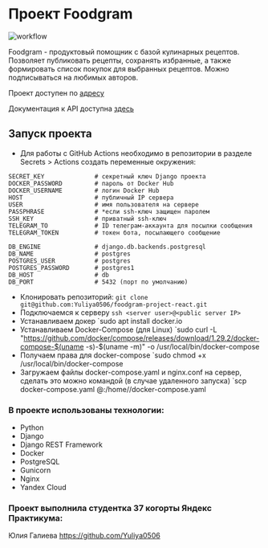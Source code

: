# Проект Foodgram
![workflow](https://github.com/Yuliya0506/foodgram-project-react/actions/workflows/main.yml/badge.svg?)

Foodgram - продуктовый помощник с базой кулинарных рецептов. Позволяет публиковать рецепты, сохранять избранные, а также формировать список покупок для выбранных рецептов. Можно подписываться на любимых авторов.


Проект доступен по [адресу](http://51.250.91.217/recipes)

Документация к API доступна [здесь](http://51.250.91.217/api/docs/)


## Запуск проекта

* Для работы с GitHub Actions необходимо в репозитории в разделе Secrets > Actions создать переменные окружения:
````
SECRET_KEY              # секретный ключ Django проекта
DOCKER_PASSWORD         # пароль от Docker Hub
DOCKER_USERNAME         # логин Docker Hub
HOST                    # публичный IP сервера
USER                    # имя пользователя на сервере
PASSPHRASE              # *если ssh-ключ защищен паролем
SSH_KEY                 # приватный ssh-ключ
TELEGRAM_TO             # ID телеграм-аккаунта для посылки сообщения
TELEGRAM_TOKEN          # токен бота, посылающего сообщение

DB_ENGINE               # django.db.backends.postgresql
DB_NAME                 # postgres
POSTGRES_USER           # postgres
POSTGRES_PASSWORD       # postgres1
DB_HOST                 # db
DB_PORT                 # 5432 (порт по умолчанию)
````

* Клонировать репозиторий:
`git clone git@github.com:Yuliya0506/foodgram-project-react.git`
* Подключаемся к серверу
`ssh <server user>@<public server IP>`
* Устанавливаем докер
`sudo apt install docker.io
* Устанавливаем Docker-Compose (для Linux)
`sudo curl -L "https://github.com/docker/compose/releases/download/1.29.2/docker-compose-$(uname -s)-$(uname -m)" -o /usr/local/bin/docker-compose
* Получаем права для docker-compose
`sudo chmod +x /usr/local/bin/docker-compose
* Загружаем файлы docker-compose.yaml и nginx.conf на сервер, сделать это можно командой (в случае удаленного запуска)
`scp docker-compose.yaml <username>@<public ip adress>:/home/<username>/docker-compose.yaml


### В проекте использованы технологии:
- Python
- Django
- Django REST Framework
- Docker
- PostgreSQL
- Gunicorn
- Nginx
- Yandex Cloud

### Проект выполнила студентка 37 когорты Яндекс Практикума:
Юлия Галиева     https://github.com/Yuliya0506
